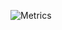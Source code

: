![Metrics](https://metrics.lecoq.io/ericturner3?template=classic&languages=1&achievements=1&lines=1&pagespeed=1&rss=1&languages.limit=8&languages.threshold=0%25&languages.colors=github&languages.sections=most-used&languages.indepth=false&languages.analysis.timeout=15&languages.categories=markup%2C%20programming&languages.recent.categories=markup%2C%20programming&languages.recent.load=300&languages.recent.days=14&achievements.threshold=C&achievements.secrets=true&achievements.display=detailed&achievements.limit=5&pagespeed.url=https%3A%2F%2Fericturner.it&pagespeed.detailed=false&pagespeed.screenshot=false&rss.source=https%3A%2F%2Fblog.ericturner.it%2Ffeed%2F&rss.limit=4&config.timezone=America%2FIndianapolis&config.display=columns)
